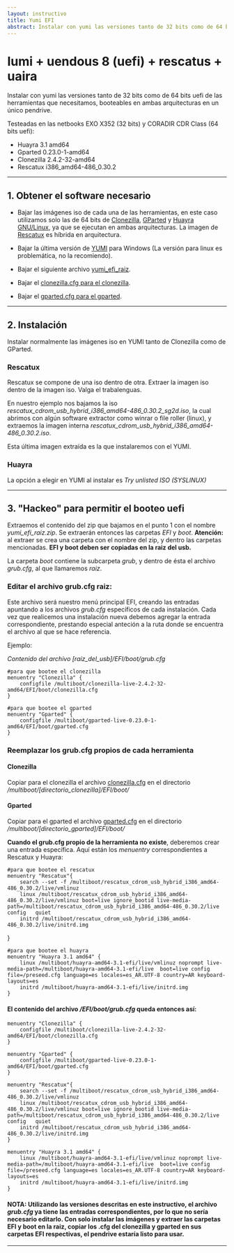 ```yaml
---
layout: instructivo
title: Yumi EFI
abstract: Instalar con yumi las versiones tanto de 32 bits como de 64 bits uefi de las herramientas que necesitamos, booteables en ambas arquitecturas en un único pendrive.
---
```


# Iumi + uendous 8 (uefi) + rescatus + uaira

Instalar con yumi las versiones tanto de 32 bits como de 64 bits uefi de las herramientas que necesitamos, booteables en ambas arquitecturas en un único pendrive.

Testeadas en las netbooks EXO X352 (32 bits) y CORADIR CDR Class (64 bits uefi):

* Huayra 3.1 amd64
* Gparted 0.23.0-1-amd64
* Clonezilla 2.4.2-32-amd64
* Rescatux i386_amd64-486_0.30.2

---

## 1. Obtener el software necesario

* Bajar las imágenes iso de cada una de las herramientas, en este caso utilizamos solo las de 64 bits de [Clonezilla](http://www.clonezilla.org/downloads.php), [GParted](http://sourceforge.net/projects/gparted/files/gparted-live-stable/) y [Huayra GNU/Linux](http://huayra.conectarigualdad.gob.ar/iso-sistema#block-views-isos-menu-iso-ultima-estable), ya que se ejecutan en ambas arquitecturas. La imagen de [Rescatux](http://www.supergrubdisk.org/category/download/rescatuxdownloads/rescatux-stable/]) es híbrida en arquitectura.

* Bajar la última versión de [YUMI](http://www.pendrivelinux.com/yumi-multiboot-usb-creator/) para Windows (La versión para linux es problemática, no la recomiendo).

* Bajar el siguiente archivo [yumi_efi_raiz](/ars-me-cba/public/archivos/yumi_efi_raiz.zip).

* Bajar el [clonezilla.cfg para el clonezilla](/ars-me-cba/public/archivos/clonezilla.cfg).

* Bajar el [gparted.cfg para el gparted](/ars-me-cba/public/archivos/gparted.cfg).

---

## 2. Instalación

Instalar normalmente las imágenes iso en YUMI tanto de Clonezilla como de GParted.

### Rescatux

Rescatux se compone de una iso dentro de otra. Extraer la imagen iso dentro de la imagen iso. Valga el trabalenguas.

En nuestro ejemplo nos bajamos la iso *rescatux_cdrom_usb_hybrid_i386_amd64-486_0.30.2_sg2d.iso*, la cual abrimos con algún software extractor como winrar o file roller (linux), y extraemos la imagen interna *rescatux_cdrom_usb_hybrid_i386_amd64-486_0.30.2.iso*.

Esta última imagen extraída es la que instalaremos con el YUMI.

### Huayra

La opción a elegir en YUMI al instalar es *Try unlisted ISO (SYSLINUX)*

---

## 3. "Hackeo" para permitir el booteo uefi

Extraemos el contenido del zip que bajamos en el punto 1 con el nombre *yumi_efi_raiz.zip*. Se extraerán entonces las carpetas _EFI_ y _boot_. **Atención:** al extraer se crea una carpeta con el nombre del zip, y dentro las carpetas mencionadas. **EFI y boot deben ser copiadas en la raiz del usb.**


La carpeta _boot_ contiene la subcarpeta _grub_, y dentro de ésta el archivo _grub.cfg_, al que llamaremos _raiz_.

### Editar el archivo grub.cfg raiz:

Este archivo será nuestro menú principal EFI, creando las entradas apuntando a los archivos _grub.cfg_ específicos de cada instalación. 
Cada vez que realicemos una instalación nueva debemos agregar la entrada correspondiente, prestando especial anteción a la ruta donde se encuentra el archivo al que se hace referencia.

Ejemplo:

_Contenido del archivo [raiz_del_usb]/EFI/boot/grub.cfg_

	#para que bootee el clonezilla
	menuentry "Clonezilla" {
		configfile /multiboot/clonezilla-live-2.4.2-32-amd64/EFI/boot/clonezilla.cfg
	}

	#para que bootee el gparted
	menuentry "Gparted" {
		configfile /multiboot/gparted-live-0.23.0-1-amd64/EFI/boot/gparted.cfg
	}

### Reemplazar los grub.cfg propios de cada herramienta

#### Clonezilla

Copiar para el clonezilla el archivo [clonezilla.cfg](/ars-me-cba/public/archivos/clonezilla.cfg) en el directorio _/multiboot/[directorio_clonezilla]/EFI/boot/_


#### Gparted

Copiar para el gparted el archivo [gparted.cfg](/ars-me-cba/public/archivos/gparted.cfg) en el directorio _/multiboot/[directorio_gparted]/EFI/boot/_

**Cuando el grub.cfg propio de la herramienta no existe**, deberemos crear una entrada específica. Aquí están los *menuentry* correspondientes a Rescatux y Huayra:

	#para que bootee el rescatux
	menuentry "Rescatux"{
		search --set -f /multiboot/rescatux_cdrom_usb_hybrid_i386_amd64-486_0.30.2/live/vmlinuz
		linux /multiboot/rescatux_cdrom_usb_hybrid_i386_amd64-486_0.30.2/live/vmlinuz boot=live ignore_bootid live-media-path=/multiboot/rescatux_cdrom_usb_hybrid_i386_amd64-486_0.30.2/live config   quiet
		initrd /multiboot/rescatux_cdrom_usb_hybrid_i386_amd64-486_0.30.2/live/initrd.img
}

	#para que bootee el huayra
	menuentry "Huayra 3.1 amd64" {
		linux /multiboot/huayra-amd64-3.1-efi/live/vmlinuz noprompt live-media-path=/multiboot/huayra-amd64-3.1-efi/live  boot=live config file=/preseed.cfg language=es locales=es_AR.UTF-8 country=AR keyboard-layouts=es
		initrd /multiboot/huayra-amd64-3.1-efi/live/initrd.img
	}


#### El contenido del archivo **_/EFI/boot/grub.cfg_** queda entonces así:

	menuentry "Clonezilla" {
		configfile /multiboot/clonezilla-live-2.4.2-32-amd64/EFI/boot/clonezilla.cfg
	}

	menuentry "Gparted" {
		configfile /multiboot/gparted-live-0.23.0-1-amd64/EFI/boot/gparted.cfg
	}

	menuentry "Rescatux"{
		search --set -f /multiboot/rescatux_cdrom_usb_hybrid_i386_amd64-486_0.30.2/live/vmlinuz
		linux /multiboot/rescatux_cdrom_usb_hybrid_i386_amd64-486_0.30.2/live/vmlinuz boot=live ignore_bootid live-media-path=/multiboot/rescatux_cdrom_usb_hybrid_i386_amd64-486_0.30.2/live config   quiet
		initrd /multiboot/rescatux_cdrom_usb_hybrid_i386_amd64-486_0.30.2/live/initrd.img
	}

	menuentry "Huayra 3.1 amd64" {
		linux /multiboot/huayra-amd64-3.1-efi/live/vmlinuz noprompt live-media-path=/multiboot/huayra-amd64-3.1-efi/live  boot=live config file=/preseed.cfg language=es locales=es_AR.UTF-8 country=AR keyboard-layouts=es
		initrd /multiboot/huayra-amd64-3.1-efi/live/initrd.img
	}


#### NOTA: Utilizando las versiones descritas en este instructivo, el archivo _grub.cfg_ ya tiene las entradas correspondientes, por lo que no sería necesario editarlo. Con solo instalar las imágenes y extraer las carpetas EFI y boot en la raiz, copiar los .cfg del clonezilla y gparted en sus carpetas EFI respectivas, el pendrive estaría listo para usar.

---

